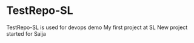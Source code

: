 # TestRepo-SL
TestRepo-SL is used for devops demo
My first project at SL
New project started for Saija
